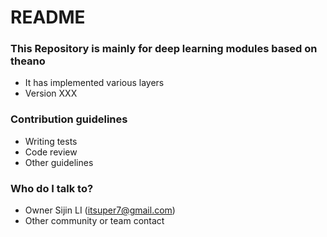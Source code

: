 # README #


### This Repository is mainly for deep learning modules based on theano ###

* It has implemented various layers 
* Version XXX



### Contribution guidelines ###

* Writing tests
* Code review
* Other guidelines

### Who do I talk to? ###

* Owner Sijin LI  (itsuper7@gmail.com)
* Other community or team contact